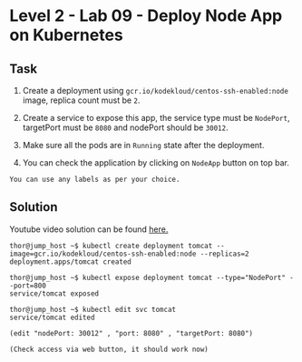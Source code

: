 # Level 2 - Lab 09 - Deploy Node App on Kubernetes
## Task
1. Create a deployment using `gcr.io/kodekloud/centos-ssh-enabled:node` image, replica count must be `2`.

2. Create a service to expose this app, the service type must be `NodePort`, targetPort must be `8080` and nodePort should be `30012`.

3. Make sure all the pods are in `Running` state after the deployment.

4. You can check the application by clicking on `NodeApp` button on top bar.

`You can use any labels as per your choice.`

## Solution
Youtube video solution can be found [here.](https://www.youtube.com/watch?v=ppRjI2pMheo)

```
thor@jump_host ~$ kubectl create deployment tomcat --image=gcr.io/kodekloud/centos-ssh-enabled:node --replicas=2
deployment.apps/tomcat created 

thor@jump_host ~$ kubectl expose deployment tomcat --type="NodePort" --port=800 
service/tomcat exposed 

thor@jump_host ~$ kubectl edit svc tomcat 
service/tomcat edited 

(edit "nodePort: 30012" , "port: 8080" , "targetPort: 8080")

(Check access via web button, it should work now)
```